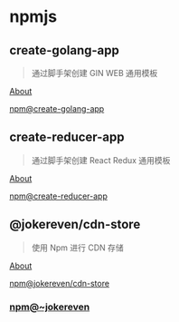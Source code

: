 # npmjs

## create-golang-app

> 通过脚手架创建 GIN WEB 通用模板

[About](https://github.com/jokereven/npmjs/tree/master/create-golang-app)

[npm@create-golang-app](https://www.npmjs.com/package/create-golang-app)

## create-reducer-app

> 通过脚手架创建 React Redux 通用模板

[About](https://github.com/jokereven/npmjs/tree/master/create-reducer-app)

[npm@create-reducer-app](https://www.npmjs.com/package/create-reducer-app)

## @jokereven/cdn-store

> 使用 Npm 进行 CDN 存储

[About](https://github.com/jokereven/npmjs/tree/master/cdn)

[npm@jokereven/cdn-store](https://www.npmjs.com/package/live2d-diana)

### [npm@~jokereven](https://www.npmjs.com/~jokereven)
